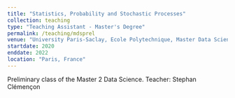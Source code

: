 ```yaml
---
title: "Statistics, Probability and Stochastic Processes"
collection: teaching
type: "Teaching Assistant - Master's Degree"
permalink: /teaching/mdsprel
venue: "University Paris-Saclay, Ecole Polytechnique, Master Data Science"
startdate: 2020
enddate: 2022
location: "Paris, France"
---
```


Preliminary class of the Master 2 Data Science.
Teacher: Stephan Clémençon 
